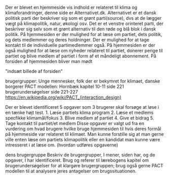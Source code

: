 Der er blevet en hjemmeside vis indhold er relateret til klima og klimaforandringer, denne side er Alternativet.dk. Alternativet er et dansk politisk parti der beskriver sig som et grønt parti(source), dvs at de lægger vægt på klimapolitik, natur, økologi osv. Det er et venstre orinteret parti, der beskriver sig selv som et grønt alternativ til den røde og blå blok i dansk politik. På hjemmesiden er der mulighed for at læse om partiet, dets politik, og dets medlemmer og deres holdninger. Der er mulighed for at tage kontakt til de individuelle partimedlemmer også.  På hjemmesiden er der også mulighed for at læse om nyheder relateret til partiet, donerer penge til partiet og blive medlem af partiet i form af et måndeligt abonnement. På forsiden af hjemmesiden bliver man mødt 

"indsæt billede af forsiden"


brugergrupper: Unge mennesker, folk der er bekymret for klimaet, danske borgerer 
PACT modellen: Hornbæk kapitel 10-11 side 221 
brugerundersøgelser side 221-227
https://en.wikipedia.org/wiki/PACT_(interaction_design)

Der er blevet identificeret 5 opgaver som 3 brugerer skal forsøge at løse i en tænke højt test. 
    1. Læse partiets klima program
    2. Læse et medlems specfikke klimamål/fokus
    3. Blive medlem af partiet 
    4. Give et bidrag
    5. Tage kontakt til partiet/et medlem
Disse opgaver er valgt ud fra en vurdering om hvad brugere hvilke bruge hjemmesiden til hvis deres formål på hjemmeside var relateret til klimaet. Man kunne forstille sig at man gerne ville enten læse om partiets klimapolitik eller en kandidat man kunne være intresseret i at læse om.  (hvordan udføres opgaverne)

dens brugergruppe
Beskriv  de brugergrupper, I mener, siden har, og de opgaver, I har identificeret. Brug og referer til lærebogens kapitel om brugerundersøgelser for at klargøre brugergruppen; brug også gerne PACT modellen til at analysere jeres antagelser om brugssituationen. 
